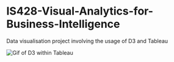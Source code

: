 # IS428-Visual-Analytics-for-Business-Intelligence
Data visualisation project involving the usage of D3 and Tableau

![Gif of D3 within Tableau](./Assets/Tableau-CO2-Emission-D3-Dashboard.gif)
